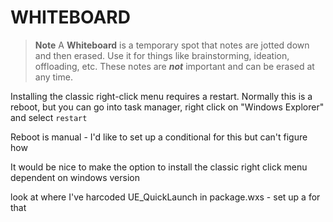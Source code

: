 
WHITEBOARD
=========
> **Note**
>  A **Whiteboard** is a temporary spot that notes are jotted down and then
> erased.  Use it for things like brainstorming, ideation, offloading, etc.
> These notes are ***not*** important and can be erased at any time.

Installing the classic right-click menu requires a restart.  Normally this is a reboot, but
you can go into task manager, right click on "Windows Explorer" and select `restart`

Reboot is manual - I'd like to set up a conditional for this but can't figure how

It would be nice to make the option to install the classic right click menu dependent on windows version

look at  where I've harcoded UE_QuickLaunch in package.wxs -  set up a  <Directory> for that

